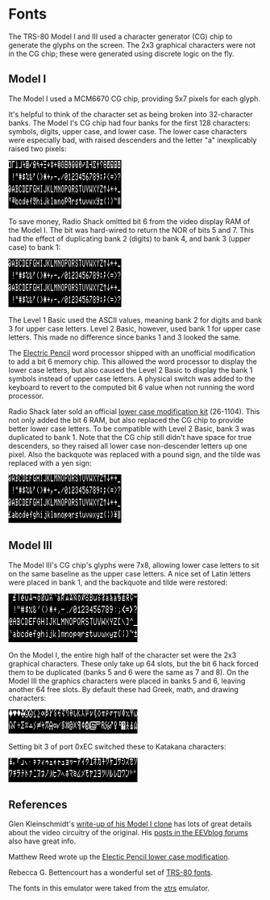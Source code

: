 # Fonts

The TRS-80 Model I and III used a character generator (CG) chip to generate
the glyphs on the screen. The 2x3 graphical characters were not in the CG chip; these
were generated using discrete logic on the fly.

## Model I

The Model I used a MCM6670 CG chip, providing 5x7 pixels for each glyph.

It's helpful to think of the character set as being broken into
32-character banks. The Model I's CG chip had four banks
for the first 128 characters: symbols, digits, upper case, and
lower case. The lower case characters were especially bad,
with raised descenders and the letter "a" inexplicably raised two pixels:

![Model I character set](images/model1a.png)

To save money, Radio Shack omitted bit 6 from the video display RAM of
the Model I. The bit was hard-wired to return the NOR of bits 5 and 7.
This had the effect of duplicating bank 2 (digits) to bank 4, and
bank 3 (upper case) to bank 1:

![Model I character set](images/model1a-bit6.png)
 
The Level 1 Basic used the ASCII values, meaning bank 2 for digits
and bank 3 for upper case letters. Level 2 Basic, however, used
bank 1 for upper case letters. This made no difference since banks
1 and 3 looked the same.

The [Electric Pencil](https://en.wikipedia.org/wiki/Electric_Pencil)
word processor shipped with an unofficial modification to add
a bit 6 memory chip. This allowed the word processor to display
the lower case letters, but also caused the Level 2 Basic to display
the bank 1 symbols instead of upper case letters. A physical switch was
added to the keyboard to revert to the computed bit 6 value
when not running the word processor.

Radio Shack later sold an official 
[lower case modification kit](http://www.trs-80.org/radio-shack-lower-case-kit/) 
(26-1104). This not only
added the bit 6 RAM, but also replaced the CG chip to provide better
lower case letters. To be compatible with Level 2 Basic, bank 3 was duplicated to
bank 1. Note that the CG chip still didn't have space for true descenders, so they
raised all lower case non-descender letters up one pixel. Also the backquote
was replaced with a pound sign, and the tilde was replaced with a yen sign:

![Model I character set](images/model1b.png)

## Model III

The Model III's CG chip's glyphs were 7x8, allowing
lower case letters to sit on the same baseline as the upper case letters.
A nice set of Latin letters were placed in bank 1, and the backquote
and tilde were restored:

![Model I character set](images/model3-1.png)

On the Model I, the entire high half of the character set were the
2x3 graphical characters. These only take up 64 slots, but the
bit 6 hack forced them to be duplicated (banks 5 and 6 were the
same as 7 and 8). On the Model III the graphics characters were
placed in banks 5 and 6, leaving another 64 free slots. By default
these had Greek, math, and drawing characters:  

![Model I character set](images/model3-2.png)

Setting bit 3 of port 0xEC switched these to Katakana characters:

![Model I character set](images/model3-3.png)

## References

Glen Kleinschmidt's [write-up of his Model I clone](http://www.glensstuff.com/trs80/docco/trs80model1clone.pdf)
has lots of great details about the video circuitry of the original.
His [posts in the EEVblog forums](https://www.eevblog.com/forum/projects/cloning-a-tandy-trs-80-model-1/) also have great info.

Matthew Reed wrote up the [Electic Pencil lower case modification](http://www.trs-80.org/electric-pencil-lowercase-modification/).

Rebecca G. Bettencourt has a wonderful set of [TRS-80 fonts](https://www.kreativekorp.com/software/fonts/trs80.shtml).

The fonts in this emulator were taked from the [xtrs](https://www.tim-mann.org/xtrs.html)
emulator.
